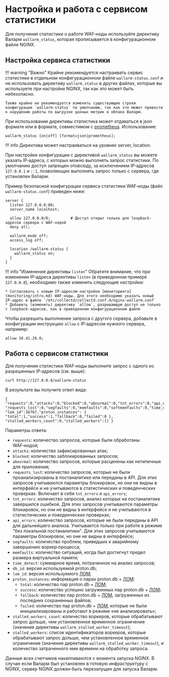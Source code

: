 [doc-configure-kubernetes]:     configure-kubernetes-ru.md

# Настройка и работа с сервисом статистики

Для получения статистики о работе WAF‑ноды используйте директиву Валарм `wallarm_status`, которая прописывается в конфигурационном файле NGINX.

## Настройка сервиса статистики

!!! warning "Важно"
    Крайне рекомендуется настраивать сервис статистики в отдельном конфигурационном файле `wallarm‑status.conf` и не использовать директиву `wallarm_status` в других файлах, которые вы используете при настройке NGINX, так как это может быть небезопасно.
    
    Также крайне не рекомендуется изменять существующие строки конфигурации `wallarm-status` по умолчанию, так как это может привести к нарушению работы по выгрузке данных метрик в облако Валарм.

При использовании директивы статистика может отдаваться в json формате или в формате, совместимом с [prometheus](https://prometheus.io/).
Использование:
```
wallarm_status [on|off] [format=json|prometheus];
```

!!! info
    Директива может настраиваться на уровнях server, location.

При настройке конфигурации с директивой `wallarm_status` вы можете указать IP‑адреса, с которых можно выполнять запрос статистики. 
По умолчанию доступ запрещен отовсюду, за исключением IP‑адресов `127.0.0.1` и `::1`, позволяющих выполнять запрос только с сервера, где установлен Валарм. 

Пример безопасной конфигурации сервиса статистики WAF‑ноды (файл `wallarm‑status.conf`) приведен ниже:

```
server {
  listen 127.0.0.8:80;
  server_name localhost;

  allow 127.0.0.0/8;         # Доступ открыт только для loopback-адресов сервера с WAF‑нодой 
  deny all;                  

  wallarm_mode off;
  access_log off;

  location /wallarm-status {
    wallarm_status on;
  }
}
```

!!! info "Изменение директивы `listen`"
    Обратите внимание, что при изменении IP‑адреса директивы `listen` (в приведенном примере `127.0.0.8`), необходимо также изменить следующие настройки:
    
    * Согласовать с новым IP‑адресом настройки [мониторинга](monitoring/intro.md) WAF‑ноды. Для этого необходимо указать новый IP‑адрес в файле `/etc/collectd/collectd.conf.d/nginx-wallarm.conf`
    * Добавить (изменить) директиву `allow`, разрешающую доступ не только с loopback-адресов, как в приведенном конфигурационном файле

Чтобы разрешить выполнение запроса с другого сервера, добавьте в конфигурации инструкцию `allow` с IP‑адресом нужного сервера, например: 

```
allow 10.41.29.0;
```

## Работа с сервисом статистики

Для получения статистики WAF‑ноды выполните запрос с одного из разрешенных IP‑адресов (см. выше):

``` bash
curl http://127.0.0.8/wallarm-status
```

В результате вы получите ответ вида:

```
{ "requests":0,"attacks":0,"blocked":0,"abnormal":0,"tnt_errors":0,"api_errors":0,
"requests_lost":0,"segfaults":0,"memfaults":0,"softmemfaults":0,"time_detect":0,"db_id":46,
"lom_id":16767,"proton_instances": { "total":1,"success":1,"fallback":0,"failed":0 },
"stalled_workers_count":0,"stalled_workers":[] }
```

Параметры ответа:

* `requests`: количество запросов, которые были обработаны WAF‑нодой;
* `attacks`: количество зафиксированных атак;
* `blocked`: количество заблокированных запросов;
* `abnormal`: количество запросов, которые расценены как нетипичные для приложения;
* `requests_lost`: количество запросов, которые не были проанализированы в постаналитике или переданы в API. Для этих запросов учитываются параметры блокировок, но они не видны в интерфейсе и не учитываются в статистических и поведенческих проверках. Включает в себя `tnt_errors` и `api_errors`;
* `tnt_errors`: количество запросов, анализ которых на постаналитике завершился ошибкой. Для этих запросов учитываются параметры блокировок, но они не видны в интерфейсе и не учитываются в статистических и поведенческих проверках;
* `api_errors`: количество запросов, которые не были переданы в API для дальнейшего анализа. Учитывается только при работе в режиме "без локальной постаналитики". Для этих запросов учитываются параметры блокировок, но они не видны в интерфейсе;
* `segfaults`: количество проблем, приведших к аварийному завершению воркер‑процесса;
* `memfaults`: количество ситуаций, когда был достигнут предел размера виртуальной памяти;
* `time_detect`: суммарное время, потраченное на анализ запросов;
* `db_id`: версия используемой proton.db;
* `lom_id`: версия используемого [ЛОМ](../glossary-ru.md#лом);
* `proton_instances`: информация о парах proton.db + [ЛОМ](../glossary-ru.md#лом):
    * `total`: количество пар proton.db + [ЛОМ](../glossary-ru.md#лом);
    * `success`: количество успешно загруженных пар proton.db + [ЛОМ](../glossary-ru.md#лом);
    * `fallback`: количество пар proton.db + [ЛОМ](../glossary-ru.md#лом), загруженных из последних сохраненных файлов;
    * `failed`: количество пар proton.db + [ЛОМ](../glossary-ru.md#лом), которые не были инициализированы и работают в режиме «не анализировать»;
* `stalled_workers_count`: количество воркеров, которые обрабатывают запрос дольше, чем установленное временное ограничение (значение директивы `wallarm_stalled_worker_timeout`);
* `stalled_workers`: список идентификаторов воркеров, которые обрабатывают запрос дольше, чем установленное временное ограничение (значение директивы `wallarm_stalled_worker_timeout`), и количество затраченного ими времени на обработку запроса.


Данные всех счетчиков накапливаются с момента запуска NGINX. В случае если Валарм был установлен в готовую инфраструктуру с NGINX, сервер NGINX должен быть перезапущен для запуска Валарм.
